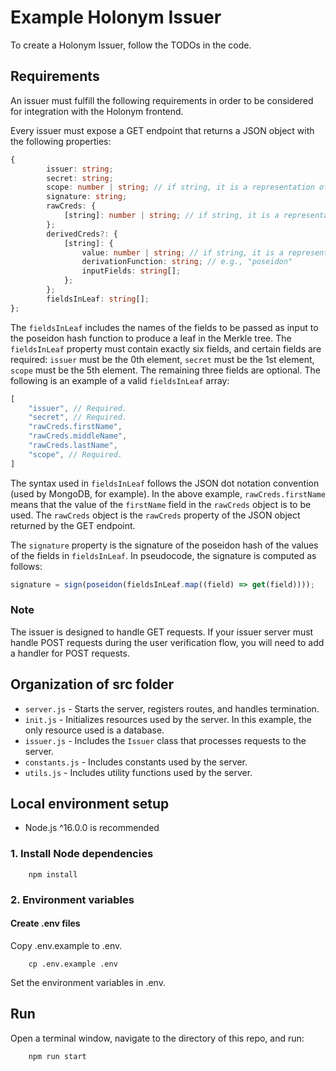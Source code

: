 # Example Holonym Issuer

To create a Holonym Issuer, follow the TODOs in the code.

## Requirements

An issuer must fulfill the following requirements in order to be considered for integration with the Holonym frontend.

Every issuer must expose a GET endpoint that returns a JSON object with the following properties:

```TypeScript
{
        issuer: string;
        secret: string;
        scope: number | string; // if string, it is a representation of a number
        signature: string;
        rawCreds: {
            [string]: number | string; // if string, it is a representation of a number
        };
        derivedCreds?: {
            [string]: {
                value: number | string; // if string, it is a representation of a number
                derivationFunction: string; // e.g., "poseidon"
                inputFields: string[];
            };
        };
        fieldsInLeaf: string[];
};
```

The `fieldsInLeaf` includes the names of the fields to be passed as input to the poseidon hash function to produce a leaf in the Merkle tree. The `fieldsInLeaf` property must contain exactly six fields, and certain fields are required: `issuer` must be the 0th element, `secret` must be the 1st element, `scope` must be the 5th element. The remaining three fields are optional. The following is an example of a valid `fieldsInLeaf` array:

```TypeScript
[
    "issuer", // Required.
    "secret", // Required.
    "rawCreds.firstName",
    "rawCreds.middleName",
    "rawCreds.lastName",
    "scope", // Required.
]
```

The syntax used in `fieldsInLeaf` follows the JSON dot notation convention (used by MongoDB, for example). In the above example, `rawCreds.firstName` means that the value of the `firstName` field in the `rawCreds` object is to be used. The `rawCreds` object is the `rawCreds` property of the JSON object returned by the GET endpoint.

The `signature` property is the signature of the poseidon hash of the values of the fields in `fieldsInLeaf`. In pseudocode, the signature is computed as follows:

```TypeScript
signature = sign(poseidon(fieldsInLeaf.map((field) => get(field))));
```

### Note

The issuer is designed to handle GET requests. If your issuer server must handle POST requests during the user verification flow, you will need to add a handler for POST requests.

## Organization of src folder

- `server.js` - Starts the server, registers routes, and handles termination.
- `init.js` - Initializes resources used by the server. In this example, the only resource used is a database.
- `issuer.js` - Includes the `Issuer` class that processes requests to the server.
- `constants.js` - Includes constants used by the server.
- `utils.js` - Includes utility functions used by the server.

## Local environment setup

- Node.js ^16.0.0 is recommended

### 1. Install Node dependencies

        npm install

### 2. Environment variables

#### Create .env files

Copy .env.example to .env.

        cp .env.example .env

Set the environment variables in .env.

## Run

Open a terminal window, navigate to the directory of this repo, and run:

        npm run start
